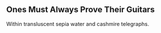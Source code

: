 Ones Must Always Prove Their Guitars
------------------------------------
Within transluscent sepia water and cashmire telegraphs.  
